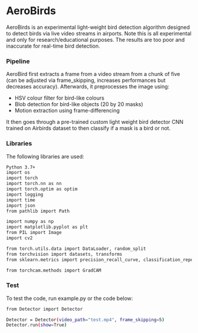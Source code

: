 # AeroBirds
AeroBirds is an experimental light-weight bird detection algorithm designed to detect birds via live video streams in airports. Note this is all experimental and only for research/educational purposes. The results are too poor and inaccurate for real-time bird detection.

### Pipeline
AeroBird first extracts a frame from a video stream from a chunk of five (can be adjusted via frame_skipping, increases performances but decreases accuracy). Afterwards, it preprocesses the image using:

- HSV colour filter for bird-like colours
- Blob detection for bird-like objects (20 by 20 masks)
- Motion extraction using frame-differencing

It then goes through a pre-trained custom light weight bird detector CNN trained on Airbirds dataset to then classify if a mask is a bird or not.

### Libraries
The following libraries are used:

```bash
Python 3.7+
import os
import torch
import torch.nn as nn
import torch.optim as optim
import logging
import time
import json
from pathlib import Path

import numpy as np
import matplotlib.pyplot as plt
from PIL import Image
import cv2

from torch.utils.data import DataLoader, random_split
from torchvision import datasets, transforms
from sklearn.metrics import precision_recall_curve, classification_report, confusion_matrix

from torchcam.methods import GradCAM
```

### Test
To test the code, run example.py or the code below:

```bash
from Detector import Detector

Detector = Detector(video_path="test.mp4", frame_skipping=5)
Detector.run(show=True)
```
